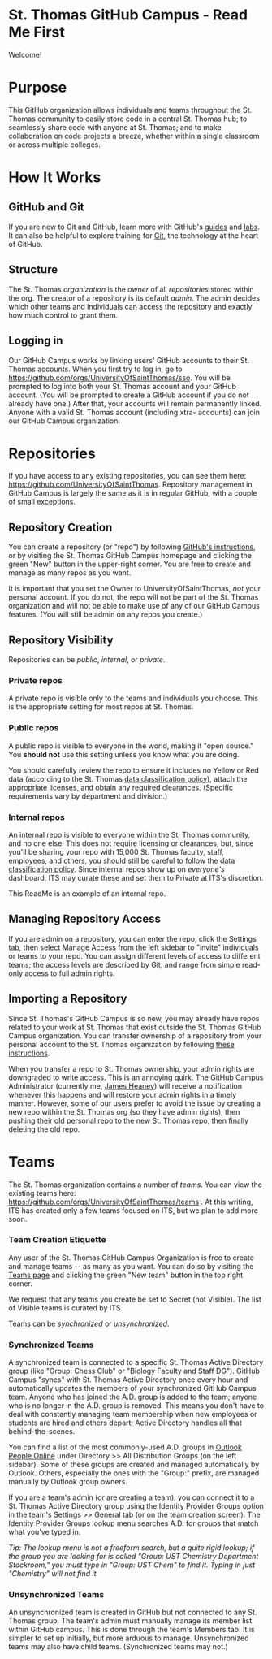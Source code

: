 # St. Thomas GitHub Campus - Read Me First
Welcome!

# Purpose
This GitHub organization allows individuals and teams throughout the St. Thomas community to easily store code in a central St. Thomas hub; to seamlessly share code with anyone at St. Thomas; and to make collaboration on code projects a breeze, whether within a single classroom or across multiple colleges.

# How It Works
## GitHub and Git
If you are new to Git and GitHub, learn more with GitHub's [guides](https://guides.github.com/) and [labs](https://lab.github.com/). It can also be helpful to explore training for [Git](https://git-scm.com/doc), the technology at the heart of GitHub.

## Structure
The St. Thomas *organization* is the *owner* of all *repositories* stored within the org. The creator of a repository is its default *admin*. The admin decides which other teams and individuals can access the repository and exactly how much control to grant them.

## Logging in
Our GitHub Campus works by linking users' GitHub accounts to their St. Thomas accounts. When you first try to log in, go to https://github.com/orgs/UniversityOfSaintThomas/sso. You will be prompted to log into both your St. Thomas account and your GitHub account. (You will be prompted to create a GitHub account if you do not already have one.) After that, your accounts will remain permanently linked. Anyone with a valid St. Thomas account (including xtra- accounts) can join our GitHub Campus organization.

# Repositories
If you have access to any existing repositories, you can see them here: https://github.com/UniversityOfSaintThomas. Repository management in GitHub Campus is largely the same as it is in regular GitHub, with a couple of small exceptions.

## Repository Creation
You can create a repository (or "repo") by following [GitHub's instructions](https://help.github.com/en/enterprise/2.20/user/github/creating-cloning-and-archiving-repositories/creating-a-new-repository), or by visiting the St. Thomas GitHub Campus homepage and clicking the green "New" button in the upper-right corner. You are free to create and manage as many repos as you want.

It is important that you set the Owner to UniversityOfSaintThomas, *not* your personal account. If you do not, the repo will not be part of the St. Thomas organization and will not be able to make use of any of our GitHub Campus features. (You will still be admin on any repos you create.)

## Repository Visibility
Repositories can be *public*, *internal*, or *private*. 

### Private repos
A private repo is visible only to the teams and individuals you choose. This is the appropriate setting for most repos at St. Thomas.

### Public repos
A public repo is visible to everyone in the world, making it "open source." You **should not** use this setting unless you know what you are doing. 

You should carefully review the repo to ensure it includes no Yellow or Red data (according to the St. Thomas [data classification policy](https://www.stthomas.edu/security/policies/dataclassificationpolicy/)), attach the appropriate licenses, and obtain any required clearances. (Specific requirements vary by department and division.)

### Internal repos
An internal repo is visible to everyone within the St. Thomas community, and no one else. This does not require licensing or clearances, but, since you'll be sharing your repo with 15,000 St. Thomas faculty, staff, employees, and others, you should still be careful to follow the [data classification policy](https://www.stthomas.edu/security/policies/dataclassificationpolicy/). Since internal repos show up on *everyone's* dashboard, ITS may curate these and set them to Private at ITS's discretion. 

This ReadMe is an example of an internal repo.

## Managing Repository Access
If you are admin on a repository, you can enter the repo, click the Settings tab, then select Manage Access from the left sidebar to "invite" individuals or teams to your repo. You can assign different levels of access to different teams; the access levels are described by Git, and range from simple read-only access to full admin rights.

## Importing a Repository
Since St. Thomas's GitHub Campus is so new, you may already have repos related to your work at St. Thomas that exist outside the St. Thomas GitHub Campus organization. You can transfer ownership of a repository from your personal account to the St. Thomas organization by following [these instructions](https://help.github.com/en/github/administering-a-repository/transferring-a-repository).

When you transfer a repo to St. Thomas ownership, your admin rights are downgraded to write access. This is an annoying quirk. The GitHub Campus Administrator (currently me, [James Heaney](mailto:jjheaney@stthomas.edu)) will receive a notification whenever this happens and will restore your admin rights in a timely manner. However, some of our users prefer to avoid the issue by creating a new repo within the St. Thomas org (so they have admin rights), then pushing their old personal repo to the new St. Thomas repo, then finally deleting the old repo.

# Teams
The St. Thomas organization contains a number of *teams*. You can view the existing teams here: https://github.com/orgs/UniversityOfSaintThomas/teams . At this writing, ITS has created only a few teams focused on ITS, but we plan to add more soon.

### Team Creation Etiquette
Any user of the St. Thomas GitHub Campus Organization is free to create and manage teams -- as many as you want. You can do so by visiting the [Teams page](https://github.com/orgs/UniversityOfSaintThomas/teams) and clicking the green "New team" button in the top right corner. 

We request that any teams you create be set to Secret (not Visible). The list of Visible teams is curated by ITS.

Teams can be *synchronized* or *unsynchronized*. 

### Synchronized Teams
A synchronized team is connected to a specific St. Thomas Active Directory group (like "Group: Chess Club" or "Biology Faculty and Staff DG"). GitHub Campus "syncs" with St. Thomas Active Directory once every hour and automatically updates the members of your synchronized GitHub Campus team. Anyone who has joined the A.D. group is added to the team; anyone who is no longer in the A.D. group is removed. This means you don't have to deal with constantly managing team membership when new employees or students are hired and others depart; Active Directory handles all that behind-the-scenes.

You can find a list of the most commonly-used A.D. groups in [Outlook People Online](https://outlook.office.com/people/) under Directory >> All Distribution Groups (on the left sidebar). Some of these groups are created and managed automatically by Outlook. Others, especially the ones with the "Group:" prefix, are managed manually by Outlook group owners. 

If you are a team's admin (or are creating a team), you can connect it to a St. Thomas Active Directory group using the Identity Provider Groups option in the team's Settings >> General tab (or on the team creation screen). The Identity Provider Groups lookup menu searches A.D. for groups that match what you've typed in.

*Tip: The lookup menu is not a freeform search, but a quite rigid lookup; if the group you are looking for is called "Group: UST Chemistry Department Stockroom," you must type in "Group: UST Chem" to find it. Typing in just "Chemistry" will not find it.*

### Unsynchronized Teams
An unsynchronized team is created in GitHub but not connected to any St. Thomas group. The team's admin must manually manage its member list within GitHub campus. This is done through the team's Members tab. It is simpler to set up initially, but more arduous to manage. Unsynchronized teams may also have child teams. (Synchronized teams may not.)


